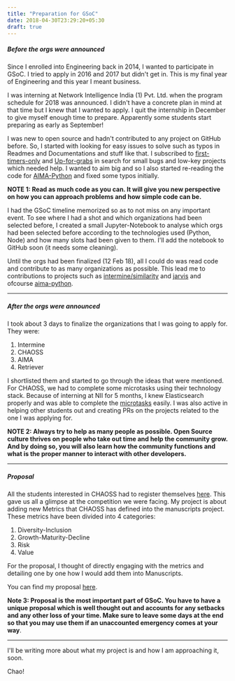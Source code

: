 ```yaml
---
title: "Preparation for GSoC"
date: 2018-04-30T23:29:20+05:30
draft: true
---
```


##### Before the orgs were announced

Since I enrolled into Engineering back in 2014, I wanted to participate in GSoC. I tried to apply in 2016 and 2017 but didn't get in. This is my final year of Engineering and this year I meant business. 

I was interning at Network Intelligence India (1) Pvt. Ltd. when the program schedule for 2018 was announced. I didn't have a concrete plan in mind at that time but I knew that I wanted to apply. 
I quit the internship in December to give myself enough time to prepare. Apparently some students start preparing as early as September!

I was new to open source and hadn't contributed to any project on GitHub before. So, I started with looking for easy issues to solve such as typos in Readmes and Documentations and stuff like that. I subscribed to [first-timers-only](https://www.firsttimersonly.com/) and [Up-for-grabs](http://up-for-grabs.net/#/) in search for small bugs and low-key projects which needed help.
I wanted to aim big and so I also started re-reading the code for [AIMA-Python](https://github.com/aimacode/aima-python) and fixed some typos initially.

<b>NOTE 1: Read as much code as you can. It will give you new perspective on how you can approach problems and how simple code can be.</b>

I had the GSoC timeline memorized so as to not miss on any important event. To see where I had a shot and which organizations had been selected before, I created a small Jupyter-Notebook to analyse which orgs had been selected before according to the technologies used (Python, Node) and how many slots had been given to them. I'll add the notebook to GitHub soon (it needs some cleaning).

Until the orgs had been finalized (12 Feb 18), all I could do was read code and contribute to as many organizations as possible. This lead me to contributions to projects such as [intermine/similarity](https://github.com/intermine/similarity) and [jarvis](https://github.com/sukeesh/Jarvis) and ofcourse [aima-python](https://github.com/aimacode/aima-python/issues?utf8=%E2%9C%93&q=author%3Aaswanipranjal+).

---
##### After the orgs were announced
I took about 3 days to finalize the organizations that I was going to apply for. They were:

1. Intermine 
2. CHAOSS 
3. AIMA 
4. Retriever

I shortlisted them and started to go through the ideas that were mentioned. For CHAOSS, we had to complete some microtasks using their technology stack. Because of interning at NII for 5 months, I knew Elasticsearch properly and was able to complete the [microtasks](https://github.com/aswanipranjal/chaoss-microtasks) easily. I was also active in helping other students out and creating PRs on the projects related to the one I was applying for.

<b>NOTE 2: Always try to help as many people as possible. Open Source culture thrives on people who take out time and help the community grow. And by doing so, you will also learn how the community functions and what is the proper manner to interact with other developers.</b>

---
##### Proposal

All the students interested in CHAOSS had to register themselves [here](https://github.com/chaoss/governance/blob/master/GSoC-interest.md).  This gave us all a glimpse at the competition we were facing. 
My project is about adding new Metrics that CHAOSS has defined into the manuscripts project. These metrics have been divided into 4 categories:

1. Diversity-Inclusion
2. Growth-Maturity-Decline
3. Risk
4. Value

For the proposal, I thought of directly engaging with the metrics and detailing one by one how I would add them into Manuscripts.

You can find my proposal [here](https://docs.google.com/document/d/1VXV_SOazs299KF9_TPRE7FNvJ4ZytkmQYJCT0X4DSgg/edit).

<b> Note 3: Proposal is the most important part of GSoC. You have to have a unique proposal which is well thought out and accounts for any setbacks and any other loss of your time. Make sure to leave some days at the end so that you may use them if an unaccounted emergency comes at your way</b>. 

---

I'll be writing more about what my project is and how I am approaching it, soon.

Chao!
